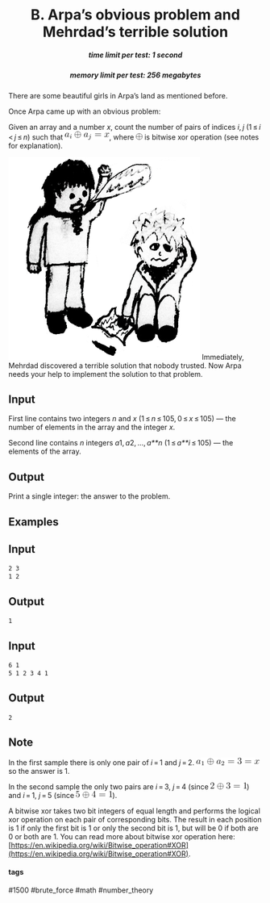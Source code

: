 <h1 style='text-align: center;'> B. Arpa’s obvious problem and Mehrdad’s terrible solution</h1>

<h5 style='text-align: center;'>time limit per test: 1 second</h5>
<h5 style='text-align: center;'>memory limit per test: 256 megabytes</h5>

There are some beautiful girls in Arpa’s land as mentioned before.

Once Arpa came up with an obvious problem:

Given an array and a number *x*, count the number of pairs of indices *i*, *j* (1 ≤ *i* < *j* ≤ *n*) such that ![](images/e662849e402231f44df5caaa0b73782e1f4023d9.png), where ![](images/736746f0b23eaf899b476d924bdc54d2d1b0f6cd.png) is bitwise xor operation (see notes for explanation).

 ![](images/44b8fbc058d94c0842a1d749f30b935e983e648b.png) Immediately, Mehrdad discovered a terrible solution that nobody trusted. Now Arpa needs your help to implement the solution to that problem.

## Input

First line contains two integers *n* and *x* (1 ≤ *n* ≤ 105, 0 ≤ *x* ≤ 105) — the number of elements in the array and the integer *x*.

Second line contains *n* integers *a*1, *a*2, ..., *a**n* (1 ≤ *a**i* ≤ 105) — the elements of the array.

## Output

Print a single integer: the answer to the problem.

## Examples

## Input


```
2 3  
1 2  

```
## Output


```
1
```
## Input


```
6 1  
5 1 2 3 4 1  

```
## Output


```
2
```
## Note

In the first sample there is only one pair of *i* = 1 and *j* = 2. ![](images/bec9071ce5b1039982fe0ae476cd31528ddfa2f3.png) so the answer is 1.

In the second sample the only two pairs are *i* = 3, *j* = 4 (since ![](images/3701990d023d19c5da0b315b5057d572ec11e4fd.png)) and *i* = 1, *j* = 5 (since ![](images/8c96223ca88621240a5ee6e1498acb7e4ce0eb44.png)).

A bitwise xor takes two bit integers of equal length and performs the logical xor operation on each pair of corresponding bits. The result in each position is 1 if only the first bit is 1 or only the second bit is 1, but will be 0 if both are 0 or both are 1. You can read more about bitwise xor operation here: [https://en.wikipedia.org/wiki/Bitwise_operation#XOR](https://en.wikipedia.org/wiki/Bitwise_operation#XOR).



#### tags 

#1500 #brute_force #math #number_theory 